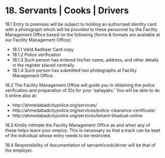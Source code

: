 # 18. Servants | Cooks | Drivers

18.1	Entry to premises will be subject to holding an authorized identity card with a photograph which will be provided to these personnel by the Facility Management Office based on the following (forms & formats are available at our Facility Management Office):
<ul>
<li>18.1.1	Valid Aadhaar Card copy</li>

<li>18.1.2	Police verification</li>

<li>18.1.3	Such person has entered his/her name, address, and other details in the register placed centrally.</li>

<li>18.1.4	Such person has submitted two photographs at Facility Management Office.</li>
</ul>

18.2	The Facility Management Office will guide you in obtaining the police verification and preparation of IDs for your ‘sahayaks.’ You will be able to do it online also at:

<ul>
<li> http://ahmedabadcitypolice.org/services/</li>

<li> http://ahmedabadcitypolice.org/services/police-clearance-certificate/</li>

<li> http://ahmedabadcitypolice.org/services/tenant-bhaduat-online</li>

</ul>

18.3	Kindly intimate the Facility Management Office as and when any of these helps leave your employ. This is necessary so that a track can be kept of the individual whose entry needs to be restricted.

18.4	Responsibility of documentation of servant/cook/driver will be that of the employer.
